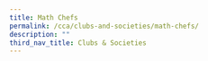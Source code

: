 ```yaml
---
title: Math Chefs
permalink: /cca/clubs-and-societies/math-chefs/
description: ""
third_nav_title: Clubs & Societies
---
```

